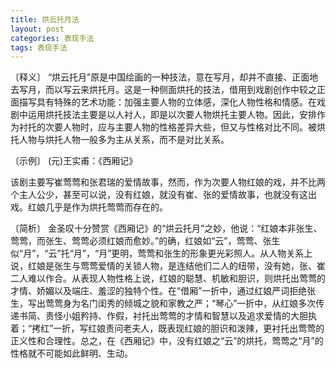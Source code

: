 ```yaml
---
title: 烘云托月法
layout: post
categories: 表现手法
tags: 表现手法
---
```


〔释义〕 “烘云托月”原是中国绘画的一种技法，意在写月，却并不直接、正面地去写月，而以写云来烘托月。这是一种侧面烘托的技法，借用到戏剧创作中较之正面描写具有特殊的艺术功能：加强主要人物的立体感，深化人物性格和情感。在戏剧中运用烘托技法主要是以人衬人，即是以次要人物烘托主要人物。因此，安排作为衬托的次要人物时，应与主要人物的性格差异大些，但又与性格对比不同。被烘托人物与烘托人物一般多为主从关系，而不是对比关系。

〔示例〕 (元)王实甫：《西厢记》

该剧主要写崔莺莺和张君瑞的爱情故事，然而，作为次要人物红娘的戏，并不比两个主人公少，甚至可以说，没有红娘，就没有崔、张的爱情故事，也就没有这出戏。红娘几乎是作为烘托莺莺而存在的。

〔简析〕 金圣叹十分赞赏《西厢记》的“烘云托月”之妙，他说：“红娘本非张生、莺莺，而张生、莺莺必须红娘而愈妙。”的确，红娘如“云”，莺莺、张生似“月”，“云”托“月”，“月”更明，莺莺和张生的形象更光彩照人。从人物关系上说，红娘是张生与莺莺爱情的关锁人物，是连结他们二人的纽带，没有她，张、崔二人难以作合。从表现人物性格上说，红娘的聪慧、机敏和胆识，则烘托出莺莺的才情、娇媚以及端庄、羞涩的独特个性。在“借厢”一折中，通过红娘严词拒绝张生，写出莺莺身为名门闺秀的倾城之貌和家教之严；“琴心”一折中，从红娘多次传递书简、责怪小姐矜持、作假，衬托出莺莺的才情和智慧以及追求爱情的大胆执着；“拷红”一折，写红娘责问老夫人，既表现红娘的胆识和泼辣，更衬托出莺莺的正义性和合理性。总之，在《西厢记》中，没有红娘之“云”的烘托，莺莺之“月”的性格就不可能如此鲜明、生动。 